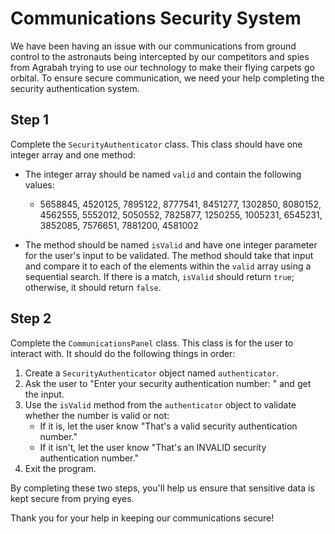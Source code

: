 # Communications Security System

We have been having an issue with our communications from ground control to the astronauts being intercepted by our competitors and spies from Agrabah trying to use our technology to make their flying carpets go orbital. To ensure secure communication, we need your help completing the security authentication system.

## Step 1

Complete the `SecurityAuthenticator` class. This class should have one integer array and one method:

- The integer array should be named `valid` and contain the following values:
  - 5658845, 4520125, 7895122, 8777541, 8451277, 1302850, 8080152, 4562555, 5552012, 5050552, 7825877, 1250255, 1005231, 6545231, 3852085, 7576651, 7881200, 4581002

- The method should be named `isValid` and have one integer parameter for the user's input to be validated. The method should take that input and compare it to each of the elements within the `valid` array using a sequential search. If there is a match, `isValid` should return `true`; otherwise, it should return `false`.

## Step 2

Complete the `CommunicationsPanel` class. This class is for the user to interact with. It should do the following things in order:

1. Create a `SecurityAuthenticator` object named `authenticator`.
2. Ask the user to "Enter your security authentication number: " and get the input.
3. Use the `isValid` method from the `authenticator` object to validate whether the number is valid or not:
   - If it is, let the user know "That's a valid security authentication number."
   - If it isn't, let the user know "That's an INVALID security authentication number."
4. Exit the program.

By completing these two steps, you'll help us ensure that sensitive data is kept secure from prying eyes.

Thank you for your help in keeping our communications secure!
